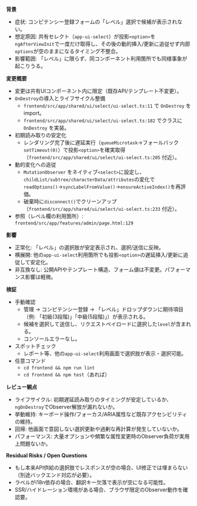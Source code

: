 **背景**
- 症状: コンピテンシー登録フォームの「レベル」選択で候補が表示されない。
- 想定原因: 共有セレクト（`app-ui-select`）が投影`<option>`を`ngAfterViewInit`で一度だけ取得し、その後の動的挿入/更新に追従せず内部`options`が空のままになるタイミング不整合。
- 影響範囲: 「レベル」に限らず、同コンポーネント利用箇所でも同様事象が起こりうる。

**変更概要**
- 変更は共有UIコンポーネント内に限定（既存API/テンプレート不変更）。
- `OnDestroy`の導入とライフサイクル整備
  - `frontend/src/app/shared/ui/select/ui-select.ts:11` で `OnDestroy` をimport。
  - `frontend/src/app/shared/ui/select/ui-select.ts:182` でクラスに `OnDestroy` を実装。
- 初期読み取りの安定化
  - レンダリング完了後に遅延実行（`queueMicrotask`→フォールバック`setTimeout(0)`）で投影`<option>`を確実取得（`frontend/src/app/shared/ui/select/ui-select.ts:205` 付近）。
- 動的変化への追従
  - `MutationObserver` をネイティブ`<select>`に設定し、`childList/subtree/characterData/attributes`の変化で`readOptions()`→`syncLabelFromValue()`→`ensureActiveIndex()`を再評価。
  - 破棄時に`disconnect()`でクリーンアップ（`frontend/src/app/shared/ui/select/ui-select.ts:233` 付近）。
- 参照（レベル欄の利用箇所）: `frontend/src/app/features/admin/page.html:129`

**影響**
- 正常化: 「レベル」の選択肢が安定表示され、選択/送信に反映。
- 横展開: 他の`app-ui-select`利用箇所でも投影`<option>`の遅延挿入/更新に追従して安定化。
- 非互換なし: 公開APIやテンプレート構造、フォーム値は不変更。パフォーマンス影響は軽微。

**検証**
- 手動確認
  - 管理 → コンピテンシー登録 → 「レベル」ドロップダウンに期待項目（例: 「初級(3段階)」「中級(5段階)」）が表示される。
  - 候補を選択して送信し、リクエストペイロードに選択した`level`が含まれる。
  - コンソールエラーなし。
- スポットチェック
  - レポート等、他の`app-ui-select`利用画面で選択肢が表示・選択可能。
- 任意コマンド
  - `cd frontend && npm run lint`
  - `cd frontend && npm test`（あれば）

**レビュー観点**
- ライフサイクル: 初期遅延読み取りのタイミングが安定しているか、`ngOnDestroy`でObserver解放が漏れないか。
- 挙動維持: キーボード操作/フォーカス/ARIA属性など既存アクセシビリティの維持。
- 回帰: 他画面で意図しない選択更新や過剰な再計算が発生していないか。
- パフォーマンス: 大量オプションや頻繁な属性変更時のObserver負荷が実用上問題ないか。

**Residual Risks / Open Questions**
- もし本来API供給の選択肢でレスポンスが空の場合、UI修正では埋まらない（別途バックエンド対応が必要）。
- ラベルがi18n依存の場合、翻訳キー欠落で表示が空になる可能性。
- SSR/ハイドレーション環境がある場合、ブラウザ限定のObserver動作を確認要。